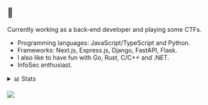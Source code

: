 ## 👀

Currently working as a back-end developer and playing some CTFs.

- Programming languages: JavaScript/TypeScript and Python.
- Frameworks: Next.js, Express.js, Django, FastAPI, Flask.
- I also like to have fun with Go, Rust, C/C++ and .NET.
- InfoSec enthusiast.

<details>
    <summary>📊 Stats</summary>
    <p>
        <img src="https://github-readme-stats.vercel.app/api?username=nezzzumi&show_icons=true&theme=tokyonight&count_private=true"/>
    </p>
    <p>
        <img src="https://github-readme-stats.vercel.app/api/wakatime?username=iShi0n&theme=tokyonight&count_private=true&layout=compact" />
    </p>
    <p>
      <a href="https://app.hackthebox.com/profile/869590" target="_blank">
        <img src="https://www.hackthebox.com/badge/image/869590">
      </a>
    </p>
    <p>
        <a href="https://wakatime.com/@fee15ede-b3f1-4dc2-ac3f-0c4cce0fde3c"><img src="https://wakatime.com/badge/user/fee15ede-b3f1-4dc2-ac3f-0c4cce0fde3c.svg" alt="Total time coded since Jan 18 2021" /></a>
    </p>
</details>

![](https://hit.yhype.me/github/profile?user_id=46503804)
